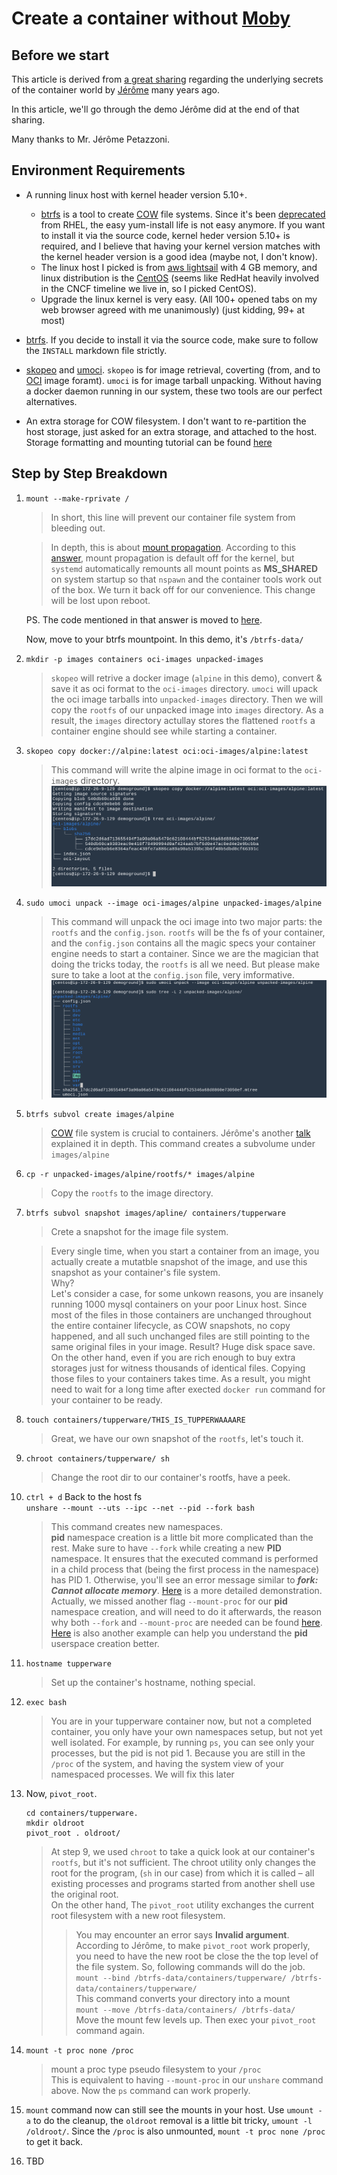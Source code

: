 # Create a container without [Moby][moby-dock]

## Before we start
This article is derived from [a great sharing](https://youtu.be/sK5i-N34im8) regarding the underlying secrets of the container world by [Jérôme](https://github.com/jpetazzo) many years ago.  

In this article, we'll go through the demo Jérôme did at the end of that sharing.

Many thanks to Mr. Jérôme Petazzoni.

## Environment Requirements
* A running linux host with kernel header version 5.10+.
  * [btrfs][btrfs-git-link] is a tool to create [COW][cow-storage] file systems. Since it's been [deprecated][btrfs-deprecation] from RHEL, the easy yum-install life is not easy anymore. If you want to install it via the source code, kernel heder version 5.10+ is required, and I believe that having your kernel version matches with the kernel header version is a good idea (maybe not, I don't know).
  * The linux host I picked is from [aws lightsail][aws-lightsail-link] with 4 GB memory, and linux distribution is the [CentOS][centos-link] (seems like RedHat heavily involved in the CNCF timeline we live in, so I picked CentOS).
  * Upgrade the linux kernel is very easy. (All 100+ opened tabs on my web browser agreed with me unanimously) (just kidding, 99+ at most)

* [btrfs][btrfs-git-link]. If you decide to install it via the source code, make sure to follow the `INSTALL` markdown file strictly.
* [skopeo][skopeo-git] and [umoci][umoci-git]. `skopeo` is for image retrieval, coverting (from, and to [OCI][oci-webpage] image foramt). `umoci` is for image tarball unpacking. Without having a docker daemon running in our system, these two tools are our perfect alternatives.

* An extra storage for COW filesystem. I don't want to re-partition the host storage, just asked for an extra storage, and attached to the host. Storage formatting and mounting tutorial can be found [here][btrfs-foramt-mount]

## Step by Step Breakdown
1. `mount --make-rprivate /`
   > In short, this line will prevent our container file system from bleeding out.  

   > In depth, this is about [mount propagation][mount-propagation]. According to this [answer][rprivate-implication], mount propagation is default off for the kernel, but `systemd` automatically remounts all mount points as **MS_SHARED** on system startup so that `nspawn` and the container tools work out of the box. We turn it back off for our convenience. This change will be lost upon reboot.  
   
   PS. The code mentioned in that answer is moved to [here][systemd-mount-setup].  
     
   Now, move to your btrfs mountpoint. In this demo, it's `/btrfs-data/`
2. `mkdir -p images containers oci-images unpacked-images`
   > `skopeo` will retrive a docker image (`alpine` in this demo), convert & save it as oci format to the `oci-images` directory.
   > `umoci` will upack the oci image tarballs into `unpacked-images` directory. Then we will copy the `rootfs` of our unpacked image into `images` directory. As a result, the `images` directory actullay stores the flattened `rootfs` a container engine should see while starting a container.

3. `skopeo copy docker://alpine:latest oci:oci-images/alpine:latest`
   > This command will write the alpine image in oci format to the `oci-images` directory.
   > ![](assets/skopeo-copy-to-oci-image.png)

4. `sudo umoci unpack --image oci-images/alpine unpacked-images/alpine`
   > This command will unpack the oci image into two major parts: the `rootfs` and the `config.json`.
   > `rootfs` will be the fs of your container, and the `config.json` contains all the magic specs your container engine needs to start a container.
   > Since we are the magician that doing the tricks today, the `rootfs` is all we need. But please make sure to take a loot at the `config.json` file, very imformative.
   > ![](assets/umoci-unpack-oci-image.png)

5. `btrfs subvol create images/alpine`
   > [COW][cow-storage] file system is crucial to containers. Jérôme's another [talk][docker-storage-driver-talk] explained it in depth.
   > This command creates a subvolume under `images/alpine`

6. `cp -r unpacked-images/alpine/rootfs/* images/alpine`
   > Copy the `rootfs` to the image directory.

7. `btrfs subvol snapshot images/apline/ containers/tupperware`
   > Crete a snapshot for the image file system.  
   
   > Every single time, when you start a container from an image, you actually create a mutatble snapshot of the image, and use this snapshot as your container's file system.  
   > Why?  
   > Let's consider a case, for some unkown reasons, you are insanely running 1000 mysql containers on your poor Linux host. Since most of the files in those containers are unchanged throughout the entire container lifecycle, as COW snapshots, no copy happened, and all such unchanged files are still pointing to the same original files in your image. Result? Huge disk space save.  
   > On the other hand, even if you are rich enough to buy extra storages just for witness thousands of identical files. Copying those files to your containers takes time. As a result, you might need to wait for a long time after exected `docker run` command for your container to be ready.

8. `touch containers/tupperware/THIS_IS_TUPPERWAAAARE`
   > Great, we have our own snapshot of the `rootfs`, let's touch it.

9. `chroot containers/tupperware/ sh`
   > Change the root dir to our container's rootfs, have a peek.

10. `ctrl + d` Back to the host fs  
    `unshare --mount --uts --ipc --net --pid --fork bash`
    > This command creates new namespaces.  
    > **pid** namespace creation is a little bit more complicated than the rest. Make sure to have `--fork` while creating a new **PID** namespace. It ensures that the executed command is performed in a child process that (being the first process in the namespace) has PID 1. Otherwise, you'll see an error message similar to **_fork: Cannot allocate memory_**. [Here][unshare-fork] is a more detailed demonstration.  
    > Actually, we missed another flag `--mount-proc` for our **pid** namespace creation, and will need to do it afterwards, the reason why both `--fork` and `--mount-proc` are needed can be found [here][unshare-pid-ns].  
    > [Here][unshare-mount-proc-failed] is also another example can help you understand the **pid** userspace creation better.

11. `hostname tupperware`
    > Set up the container's hostname, nothing special.

12. `exec bash`
    > You are in your tupperware container now, but not a completed container, you only have your own namespaces setup, but not yet well isolated. For example, by running `ps`, you can see only your processes, but the pid is not pid 1. Because you are still in the `/proc` of the system, and having the system view of your namespaced processes. We will fix this later

13. Now, `pivot_root`.  
    ```
    cd containers/tupperware.
    mkdir oldroot
    pivot_root . oldroot/
    ```
    > At step 9, we used `chroot` to take a quick look at our container's `rootfs`, but it's not sufficient. The chroot utility only changes the root for the program, (`sh` in our case) from which it is called – all existing processes and programs started from another shell use the original root.  
    > On the other hand, The `pivot_root` utility exchanges the current root filesystem with a new root filesystem.  
    > > You may encounter an error says **Invalid argument**. According to Jérôme, to make `pivot_root` work properly, you need to have the new root be close the the top level of the file system. So, following commands will do the job.  
    > > `mount --bind /btrfs-data/containers/tupperware/ /btrfs-data/containers/tupperware/`  
    > > This command converts your directory into a mount  
    > > `mount --move /btrfs-data/containers/ /btrfs-data/`  
    > > Move the mount few levels up. Then exec your `pivot_root` command again.
    
14. `mount -t proc none /proc`
    > mount a proc type pseudo filesystem to your `/proc`  
    > This is equivalent to having `--mount-proc` in our `unshare` command above. Now the `ps` command can work properly.

15. `mount` command now can still see the mounts in your host. Use `umount -a` to do the cleanup, the `oldroot` removal is a little bit tricky, `umount -l /oldroot/`. Since the `/proc` is also unmounted, `mount -t proc none /proc` to get it back.

16. TBD


[moby-dock]: https://www.docker.com/blog/docker-project-announces-open-source-a-thon-to-support-whale-and-marine-wildlife-conservation/
[btrfs-deprecation]: https://news.ycombinator.com/item?id=14907771
[btrfs-git-link]: https://github.com/kdave/btrfs-progs/
[cow-storage]: https://en.wikipedia.org/wiki/Copy-on-write#In_computer_storage
[aws-lightsail-link]: https://aws.amazon.com/lightsail/
[centos-link]: https://www.centos.org/
[skopeo-git]: https://github.com/containers/skopeo
[umoci-git]: https://github.com/opencontainers/umoci
[btrfs-foramt-mount]: https://linuxhint.com/create-mount-btrfs-subvolumes/
[oci-webpage]: https://opencontainers.org/
[mount-propagation]: https://medium.com/kokster/kubernetes-mount-propagation-5306c36a4a2d
[rprivate-implication]: https://serverfault.com/questions/868682/implications-of-mount-make-private
[systemd-mount-setup]: https://github.com/systemd/systemd/blob/05576809194754989f88f83c7104341c35944546/src/shared/mount-setup.c#L528
[docker-storage-driver-talk]: https://youtu.be/9oh_M11-foU
[unshare-fork]: https://stackoverflow.com/questions/44666700/unshare-pid-bin-bash-fork-cannot-allocate-memory
[unshare-pid-ns]: https://unix.stackexchange.com/questions/535528/why-unshare-p-does-not-imply-f-and-mount-proc
[unshare-mount-proc-failed]: https://bugzilla.redhat.com/show_bug.cgi?id=1390057